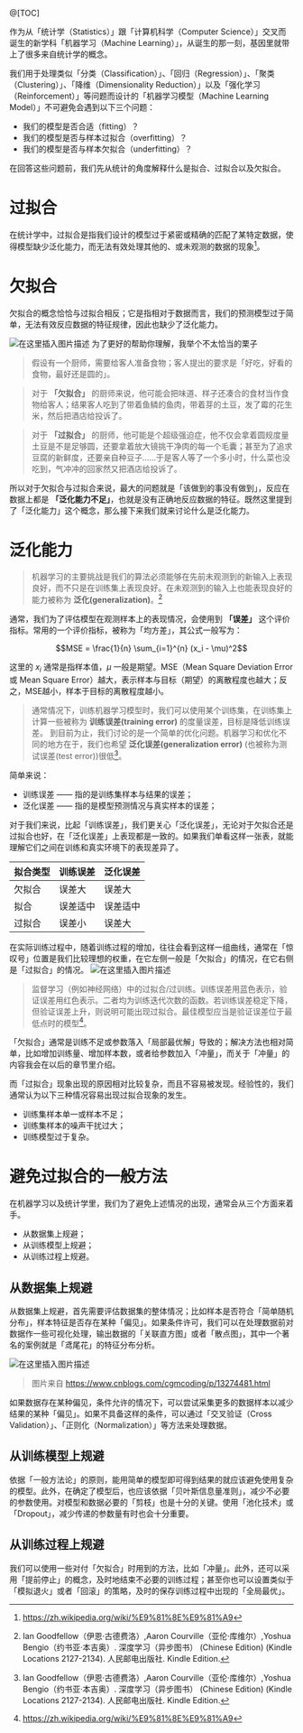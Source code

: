 @[TOC]

作为从「统计学（Statistics）」跟「计算机科学（Computer Science）」交叉而诞生的新学科「机器学习（Machine Learning）」，从诞生的那一刻，基因里就带上了很多来自统计学的概念。

我们用于处理类似「分类（Classification）」、「回归（Regression）」、「聚类（Clustering）」、「降维（Dimensionality Reduction）」以及「强化学习（Reinforcement）」等问题而设计的「机器学习模型（Machine Learning Model）」不可避免会遇到以下三个问题：

* 我们的模型是否合适（fitting）？
* 我们的模型是否与样本过拟合（overfitting）？
* 我们的模型是否与样本欠拟合（underfitting）？

在回答这些问题前，我们先从统计的角度解释什么是拟合、过拟合以及欠拟合。

# 过拟合
在统计学中，过拟合是指我们设计的模型过于紧密或精确的匹配了某特定数据，使得模型缺少泛化能力，而无法有效处理其他的、或未观测的数据的现象[^1]。

[^1]: https://zh.wikipedia.org/wiki/%E9%81%8E%E9%81%A9

# 欠拟合

欠拟合的概念恰恰与过拟合相反；它是指相对于数据而言，我们的预测模型过于简单，无法有效反应数据的特征规律，因此也缺少了泛化能力。

![在这里插入图片描述](https://img-blog.csdnimg.cn/7c348963381040dfaa798e140847d5a1.png?x-oss-process=image/watermark,type_ZHJvaWRzYW5zZmFsbGJhY2s,shadow_50,text_Q1NETiBA5omT56CB55qE6Zi_6YCa,size_20,color_FFFFFF,t_70,g_se,x_16#pic_center)
为了更好的帮助你理解，我举个不太恰当的栗子

> 假设有一个厨师，需要给客人准备食物；客人提出的要求是「好吃，好看的食物，最好还是圆的」。

> 对于 **「欠拟合」** 的厨师来说，他可能会把味道、样子还凑合的食材当作食物给客人；结果客人吃到了带着鱼鳞的鱼肉，带着芽的土豆，发了霉的花生米，然后把酒店给投诉了。

> 对于 **「过拟合」** 的厨师，他可能是个超级强迫症，他不仅会拿着圆规度量土豆是不是足够圆，还要拿着放大镜挑干净肉的每一个毛囊；甚至为了追求豆腐的新鲜度，还要亲自种豆子……于是客人等了一个多小时，什么菜也没吃到，气冲冲的回家然又把酒店给投诉了。

所以对于欠拟合与过拟合来说，最大的问题就是「该做到的事没有做到」，反应在数据上都是 **「泛化能力不足」**，也就是没有正确地反应数据的特征。既然这里提到了「泛化能力」这个概念，那么接下来我们就来讨论什么是泛化能力。

# 泛化能力

> 机器学习的主要挑战是我们的算法必须能够在先前未观测到的新输入上表现良好，而不只是在训练集上表现良好。在未观测到的输入上也能表现良好的能力被称为 **泛化(generalization)**。[^2]

通常，我们为了评估模型在观测样本上的表现情况，会使用到 **「误差」** 这个评价指标。常用的一个评价指标，被称为「均方差」，其公式一般写为：

$$MSE = \frac{1}{n} \sum_{i=1}^{n} (x_i - \mu)^2$$

这里的 $x_i$ 通常是指样本值，$\mu$ 一般是期望。MSE（Mean Square Deviation Error 或 Mean Square Error）越大，表示样本与目标（期望）的离散程度也越大；反之，MSE越小，样本于目标的离散程度越小。

> 通常情况下，训练机器学习模型时，我们可以使用某个训练集，在训练集上计算一些被称为 **训练误差(training error)** 的度量误差，目标是降低训练误差。
> 到目前为止，我们讨论的是一个简单的优化问题。机器学习和优化不同的地方在于，我们也希望 **泛化误差(generalization error)** (也被称为测试误差(test error))很低[^2]。

[^2]: Ian Goodfellow（伊恩·古德费洛）,Aaron Courville（亚伦·库维尔）,Yoshua Bengio（约书亚·本吉奥）. 深度学习（异步图书） (Chinese Edition) (Kindle Locations 2127-2134). 人民邮电出版社. Kindle Edition. 

简单来说：
* 训练误差 —— 指的是训练集样本与结果的误差；
* 泛化误差 —— 指的是模型预测情况与真实样本的误差；

对于我们来说，比起「训练误差」，我们更关心「泛化误差」，无论对于欠拟合还是过拟合也好，在「泛化误差」上表现都是一致的。如果我们单看这样一张表，就能理解它们之间在训练和真实环境下的表现差异了。

拟合类型 | 训练误差 | 泛化误差
-------------|--------------|--------------
欠拟合 | 误差大 | 误差大
拟合 | 误差适中 | 误差适中
过拟合 | 误差小 | 误差大

在实际训练过程中，随着训练过程的增加，往往会看到这样一组曲线，通常在「惊叹号」位置是我们比较理想的权重，在它左侧一般是「欠拟合」的情况，在它右侧是「过拟合」的情况。
![在这里插入图片描述](https://img-blog.csdnimg.cn/78d4f4a286aa476aa83fb98c1d4ce17e.png?x-oss-process=image/watermark,type_ZHJvaWRzYW5zZmFsbGJhY2s,shadow_50,text_Q1NETiBA5omT56CB55qE6Zi_6YCa,size_18,color_FFFFFF,t_70,g_se,x_16#pic_center)
> 监督学习（例如神经网络）中的过拟合/过训练。训练误差用蓝色表示，验证误差用红色表示。二者均为训练迭代次数的函数。若训练误差稳定下降，但验证误差上升，则说明可能出现过拟合。最佳模型应当是验证误差位于最低点时的模型[^3]。

[^3]:  https://zh.wikipedia.org/wiki/%E9%81%8E%E9%81%A9

「欠拟合」通常是训练不足或参数落入「局部最优解」导致的；解决方法也相对简单，比如增加训练量、增加样本数，或者给参数加入「冲量」，而关于「冲量」的内容我会在以后的章节里介绍。

而「过拟合」现象出现的原因相对比较复杂，而且不容易被发现。经验性的，我们通常认为以下三种情况容易出现过拟合现象的发生。

* 训练集样本单一或样本不足；
* 训练集样本的噪声干扰过大；
* 训练模型过于复杂。



# 避免过拟合的一般方法

在机器学习以及统计学里，我们为了避免上述情况的出现，通常会从三个方面来着手。

* 从数据集上规避；
* 从训练模型上规避；
* 从训练过程上规避。

## 从数据集上规避

从数据集上规避，首先需要评估数据集的整体情况；比如样本是否符合「简单随机分布」，样本特征是否存在某种「偏见」。如果条件许可，我们可以在处理数据前对数据作一些可视化处理，输出数据的「关联直方图」或者「散点图」，其中一个著名的案例就是「鸢尾花」的特征分布分析。

![在这里插入图片描述](https://img-blog.csdnimg.cn/865877633cf74ea78864706c73c7bbe7.png?x-oss-process=image/watermark,type_ZHJvaWRzYW5zZmFsbGJhY2s,shadow_50,text_Q1NETiBA5omT56CB55qE6Zi_6YCa,size_20,color_FFFFFF,t_70,g_se,x_16#pic_center)
> 图片来自 https://www.cnblogs.com/cgmcoding/p/13274481.html

如果数据存在某种偏见，条件允许的情况下，可以尝试采集更多的数据样本以减少结果的某种「偏见」。如果不具备这样的条件，可以通过「交叉验证（Cross Validation）」、「正则化（Normalization）」等方法来处理数据。

## 从训练模型上规避
依据「一般方法论」的原则，能用简单的模型即可得到结果的就应该避免使用复杂的模型。此外，在确定了模型后，也应该依据「贝叶斯信息量准则」，减少不必要的参数使用。对模型和数据必要的「剪枝」也是十分的关键。使用「池化技术」或「Dropout」，减少传递的参数量有时也会十分重要。

## 从训练过程上规避
我们可以使用一些对付「欠拟合」时用到的方法，比如「冲量」。此外，还可以采用「提前停止」的概念，及时地结束不必要的训练过程；甚至你也可以设置类似于「模拟退火」或者「回滚」的策略，及时的保存训练过程中出现的「全局最优」。


